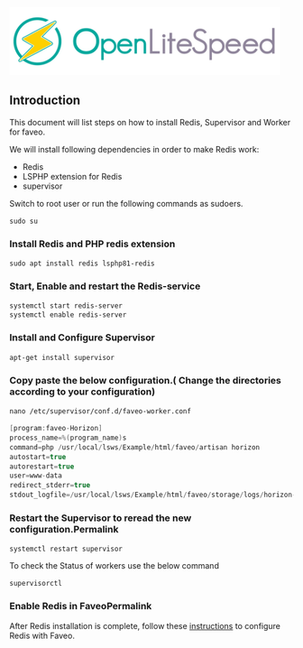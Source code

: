<img alt="Ubuntu" src="/Images/openlitespeed-images/openlitespeed_logo_grey_bold.png" height="120" />

## Introduction

This document will list steps on how to install Redis, Supervisor and Worker for faveo.

We will install following dependencies in order to make Redis work:

- Redis
- LSPHP extension for Redis
- supervisor

Switch to root user or run the following commands as sudoers.

```
sudo su
```

### Install Redis and PHP redis extension

```
sudo apt install redis lsphp81-redis
```
### Start, Enable and restart the Redis-service

```
systemctl start redis-server
systemctl enable redis-server
```
### Install and Configure Supervisor

```
apt-get install supervisor
```
### Copy paste the below configuration.( Change the directories according to your configuration)

```
nano /etc/supervisor/conf.d/faveo-worker.conf
```

```cpp
[program:faveo-Horizon]
process_name=%(program_name)s
command=php /usr/local/lsws/Example/html/faveo/artisan horizon
autostart=true
autorestart=true
user=www-data
redirect_stderr=true
stdout_logfile=/usr/local/lsws/Example/html/faveo/storage/logs/horizon-worker.log
```

### Restart the Supervisor to reread the new configuration.Permalink
```
systemctl restart supervisor 
```
To check the Status of workers use the below command

```
supervisorctl
```

### Enable Redis in FaveoPermalink
After Redis installation is complete, follow these [instructions](https://docs.faveohelpdesk.com/docs/helper/enable-redis) to configure Redis with Faveo.
